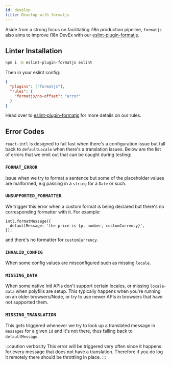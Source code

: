 ```yaml
---
id: develop
title: Develop with formatjs
---
```


Aside from a strong focus on facilitating i18n production pipeline, `formatjs` also aims to improve i18n DevEx with our [eslint-plugin-formatjs](../tooling/linter.md).

## Linter Installation

```sh
npm i -D eslint-plugin-formatjs eslint
```

Then in your eslint config:

```json
{
  "plugins": ["formatjs"],
  "rules": {
    "formatjs/no-offset": "error"
  }
}
```

Head over to [eslint-plugin-formatjs](../tooling/linter.md) for more details on our rules.

## Error Codes

`react-intl` is designed to fail fast when there's a configuration issue but fall back to `defaultLocale` when there's a translation issues. Below are the list of errors that we emit out that can be caught during testing:

### `FORMAT_ERROR`

Issue when we try to format a sentence but some of the placeholder values are malformed, e.g passing in a `string` for a `Date` or such.

### `UNSUPPORTED_FORMATTER`

We trigger this error when a custom format is being declared but there's no corresponding formatter with it. For example:

```tsx
intl.formatMessage({
  defaultMessage: 'the price is {p, number, customCurrency}',
});
```

and there's no formatter for `customCurrency`.

### `INVALID_CONFIG`

When some config values are misconfigured such as missing `locale`.

### `MISSING_DATA`

When some native Intl APIs don't support certain locales, or missing `locale-data` when polyfills are setup. This typically happens when you're running on an older browsers/Node, or try to use newer APIs in browsers that have not supported them.

### `MISSING_TRANSLATION`

This gets triggered whenever we try to look up a translated message in `messages` for a given `id` and it's not there, thus falling back to `defaultMessage`.

:::caution verbosity This error will be triggered very often since it happens for every message that does not have a translation. Therefore if you do log it remotely there should be throttling in place. :::
